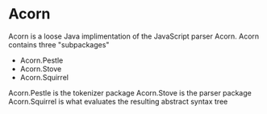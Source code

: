 # Acorn

Acorn is a loose Java implimentation of the JavaScript parser Acorn.
Acorn contains three "subpackages"

- Acorn.Pestle
- Acorn.Stove
- Acorn.Squirrel

Acorn.Pestle is the tokenizer package
Acorn.Stove is the parser package
Acorn.Squirrel is what evaluates the resulting abstract syntax tree
